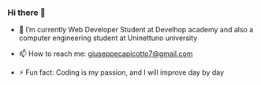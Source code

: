### Hi there 👋

- 🌱 I’m currently Web Developer Student at Develhop academy and also a computer engineering student at Uninettuno university

- 📫 How to reach me: giuseppecapicotto7@gmail.com

- ⚡ Fun fact: Coding is my passion, and I will improve day by day
